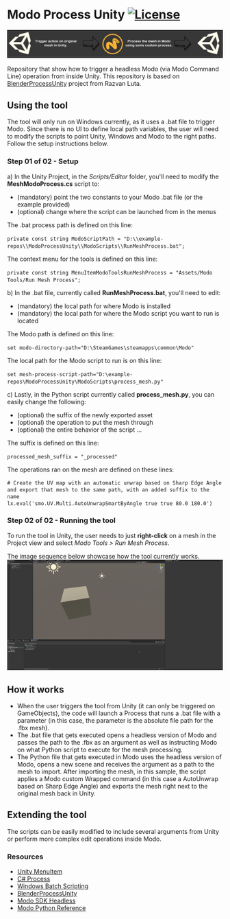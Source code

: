 # Modo Process Unity [![License](https://img.shields.io/badge/License-MIT-lightgrey.svg?style=flat)](http://mit-license.org)
![](/UnityProject/Assets/Screenshots/ModoProcessTitle.png)

Repository that show how to trigger a headless Modo (via Modo Command Line) operation from inside Unity.
This repository is based on [BlenderProcessUnity](https://github.com/razluta/BlenderProcessUnity) project from Razvan Luta.

## Using the tool
The tool will only run on Windows currently, as it uses a .bat file to trigger Modo.
Since there is no UI to define local path variables, the user will need to modify the scripts to point Unity, Windows and Modo to the right paths. Follow the setup instructions below.

### Step 01 of 02 - Setup
a) In the Unity Project, in the _Scripts/Editor_ folder, you'll need to modify the **MeshModoProcess.cs** script to:
- (mandatory) point the two constants to your Modo .bat file (or the example provided)   
- (optional) change where the script can be launched from in the menus

The .bat process path is defined on this line:

`private const string ModoScriptPath = "D:\\example-repos\\ModoProcessUnity\\ModoScripts\\RunMeshProcess.bat";`

The context menu for the tools is defined on this line:

`private const string MenuItemModoToolsRunMeshProcess = "Assets/Modo Tools/Run Mesh Process";`

b) In the .bat file, currently called **RunMeshProcess.bat**, you'll need to edit:
- (mandatory) the local path for where Modo is installed
- (mandatory) the local path for where the Modo script you want to run is located

The Modo path is defined on this line:

`set modo-directory-path="D:\SteamGames\steamapps\common\Modo"`

The local path for the Modo script to run is on this line:

`set mesh-process-script-path="D:\example-repos\ModoProcessUnity\ModoScripts\process_mesh.py"`

c) Lastly, in the Python script currently called **process_mesh.py**, you can easily change the following:
- (optional) the suffix of the newly exported asset
- (optional) the operation to put the mesh through
- (optional) the entire behavior of the script ... 

The suffix is defined on this line:

`processed_mesh_suffix = "_processed"`

The operations ran on the mesh are defined on these lines:

```
# Create the UV map with an automatic unwrap based on Sharp Edge Angle and export that mesh to the same path, with an added suffix to the name
lx.eval('smo.UV.Multi.AutoUnwrapSmartByAngle true true 80.0 180.0')
```


### Step 02 of 02 - Running the tool
To run the tool in Unity, the user needs to just **right-click** on a mesh in the Project view and select _Modo Tools > Run  Mesh Process_.

The image sequence below showcase how the tool currently works.
![](/UnityProject/Assets/Screenshots/BlenderProcessUnityDemo.gif)

## How it works
- When the user triggers the tool from Unity (it can only be triggered on GameObjects), the code will launch a Process that runs a .bat file with a parameter (in this case, the parameter is the absolute file path for the .fbx mesh).
- The .bat file that gets executed opens a headless version of Modo and passes the path to the .fbx as an argument as well as instructing Modo on what Python script to execute for the mesh processing.
- The Python file that gets executed in Modo uses the headless version of Modo, opens a new scene and receives the argument as a path to the mesh to import. After importing the mesh, in this sample, the script applies a Modo custom Wrapped command (in this case a AutoUnwrap based on Sharp Edge Angle) and exports the mesh right next to the original mesh back in Unity.

## Extending the tool
The scripts can be easily modified to include several arguments from Unity or perform more complex edit operations inside Modo.

### Resources
- [Unity MenuItem](https://docs.unity3d.com/ScriptReference/MenuItem.html)
- [C# Process](https://docs.microsoft.com/en-us/dotnet/api/system.diagnostics.process.start?view=net-5.0)
- [Windows Batch Scripting](https://en.wikibooks.org/wiki/Windows_Batch_Scripting)
- [BlenderProcessUnity](https://github.com/razluta/BlenderProcessUnity)
- [Modo SDK Headless](https://learn.foundry.com/modo/developers/latest/sdk/pages/general/systems/Headless.html#)
- [Modo Python Reference](https://learn.foundry.com/modo/developers/latest/sdk/python/python.html)
